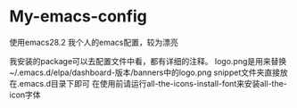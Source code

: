 # My-emacs-config
使用emacs28.2
我个人的emacs配置，较为漂亮

我安装的package可以去配置文件中看，都有详细的注释。
logo.png是用来替换~/.emacs.d/elpa/dashboard-版本/banners中的logo.png
snippet文件夹直接放在.emacs.d目录下即可
在使用前请运行all-the-icons-install-font来安装all-the-icon字体
